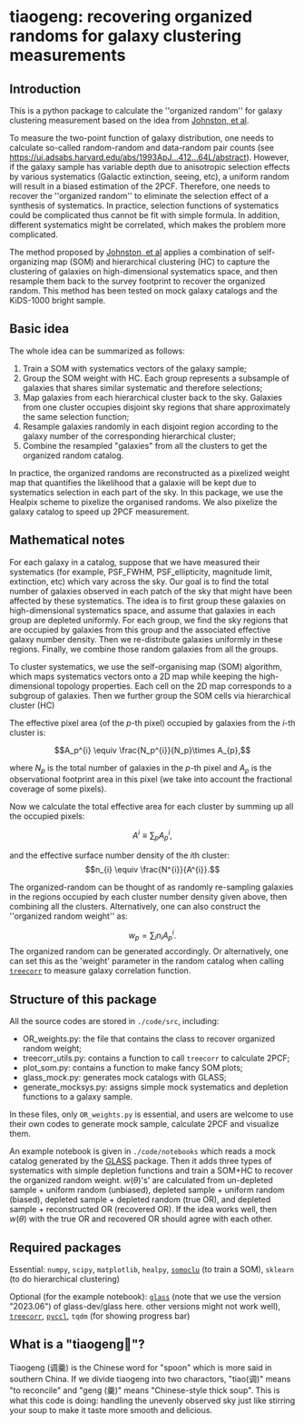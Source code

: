 # tiaogeng: recovering organized randoms for galaxy clustering measurements

## Introduction

This is a python package to calculate the ''organized random'' for galaxy clustering measurement based on the idea from [Johnston, et al](https://arxiv.org/abs/2012.08467).

To measure the two-point function of galaxy distribution, one needs to calculate so-called random-random and data-random pair counts (see https://ui.adsabs.harvard.edu/abs/1993ApJ...412...64L/abstract). However, if the galaxy sample has variable depth due to anisotropic selection effects by various systematics (Galactic extinction, seeing, etc), a uniform random will result in a biased estimation of the 2PCF. Therefore, one needs to recover the ''organized random'' to eliminate the selection effect of a synthesis of systematics. In practice, selection functions of systematics could be complicated thus cannot be fit with simple formula. In addition, different systematics might be correlated, which makes the problem more complicated.

The method proposed by [Johnston, et al](https://arxiv.org/abs/2012.08467) applies a combination of self-organizing map (SOM) and hierarchical clustering (HC) to capture the clustering of galaxies on high-dimensional systematics space, and then resample them back to the survey footprint to recover the organized random. This method has been tested on mock galaxy catalogs and the KiDS-1000 bright sample.

## Basic idea

The whole idea can be summarized as follows:

1. Train a SOM with systematics vectors of the galaxy sample;
2. Group the SOM weight with HC. Each group represents a subsample of galaxies that shares similar systematic and therefore selections;
3. Map galaxies from each hierarchical cluster back to the sky. Galaxies from one cluster occupies disjoint sky regions that share approximately the same selection function;
4. Resample galaxies randomly in each disjoint region according to the galaxy number of the corresponding hierarchical cluster;
5. Combine the resampled "galaxies" from all the clusters to get the organized random catalog.

In practice, the organized randoms are reconstructed as a pixelized weight map that quantifies the likelihood that a galaxie will be kept due to systematics selection in each part of the sky. In this package, we use the Healpix scheme to pixelize the organised randoms. We also pixelize the galaxy catalog to speed up 2PCF measurement.

## Mathematical notes

For each galaxy in a catalog, suppose that we have measured their systematics (for example, PSF\_FWHM, PSF\_ellipticity, magnitude limit, extinction, etc) which vary across the sky. Our goal is to find the total number of galaxies observed in each patch of the sky that might have been affected by these systematics. The idea is to first group these galaxies on high-dimensional systematics space, and assume that galaxies in each group are depleted uniformly. For each group, we find the sky regions that are occupied by galaxies from this group and the associated effective galaxy number density. Then we re-distribute galaxies uniformly in these regions. Finally, we combine those random galaxies from all the groups. 

To cluster systematics, we use the self-organising map (SOM) algorithm, which maps systematics vectors onto a 2D map while keeping the high-dimensional topology properties. Each cell on the 2D map corresponds to a subgroup of galaxies. Then we further group the SOM cells via hierarchical cluster (HC)

The effective pixel area (of the $p$-th pixel) occupied by galaxies from the $i$-th cluster is:

$$A_p^{i} \equiv \frac{N_p^{i}}{N_p}\times A_{p},$$

where $N_p$ is the total number of galaxies in the $p$-th pixel and $A_{p}$ is the observational footprint area in this pixel (we take into account the fractional coverage of some pixels).

Now we calculate the total effective area for each cluster by summing up all the occupied pixels:

$$A^{i} \equiv \sum_p A_p^{i},$$

and the effective surface number density of the $i$th cluster:
$$n_{i} \equiv \frac{N^{i}}{A^{i}}.$$

The organized-random can be thought of as randomly re-sampling galaxies in the regions occupied by each cluster number density given above, then combining all the clusters. Alternatively, one can also construct the ''organized random weight'' as:

$$w_p = \sum_{i} n_iA^i_p.$$
The organized random can be generated accordingly. Or alternatively, one can set this as the 'weight' parameter in the random catalog when calling [`treecorr`](https://rmjarvis.github.io/TreeCorr/_build/html/index.html) to measure galaxy correlation function.


## Structure of this package

All the source codes are stored in `./code/src`, including:

- OR_weights.py: the file that contains the class to recover organized random weight;
- treecorr_utils.py: contains a function to call `treecorr` to calculate 2PCF;
- plot_som.py: contains a function to make fancy SOM plots;
- glass_mock.py: generates mock catalogs with GLASS;
- generate_mocksys.py: assigns simple mock systematics and depletion functions to a galaxy sample.

In these files, only `OR_weights.py` is essential, and users are welcome to use their own codes to generate mock sample, calculate 2PCF and visualize them.

An example notebook is given in `./code/notebooks` which reads a mock catalog generated by the [GLASS](https://glass.readthedocs.io/en/stable/) package. Then it adds three types of systematics with simple depletion functions and train a SOM+HC to recover the organized random weight. $w(\theta)$'s' are calculated from un-depleted sample + uniform random (unbiased), depleted sample + uniform random (biased), depleted sample + depleted random (true OR), and depleted sample + reconstructed OR (recovered OR). If the idea works well, then $w(\theta)$ with the true OR and recovered OR should agree with each other.

## Required packages

Essential: `numpy`, `scipy`, `matplotlib`, `healpy`, [`somoclu`](https://somoclu.readthedocs.io/en/stable/) (to train a SOM), `sklearn` (to do hierarchical clustering)

Optional (for the example notebook): [`glass`](https://glass.readthedocs.io/en/stable/) (note that we use the version "2023.06") of glass-dev/glass here. other versions might not work well), [`treecorr`](https://rmjarvis.github.io/TreeCorr/_build/html/index.html), [`pyccl`](https://ccl.readthedocs.io/en/latest/index.html), `tqdm` (for showing progress bar)

## What is a "tiaogeng🥄"?

Tiaogeng (调羹) is the Chinese word for "spoon" which is more said in southern China. If we divide tiaogeng into two charactors, "tiao(调)" means "to reconcile" and "geng (羹)" means "Chinese-style thick soup". This is what this code is doing: handling the unevenly observed sky just like stirring your soup to make it taste more smooth and delicious.
